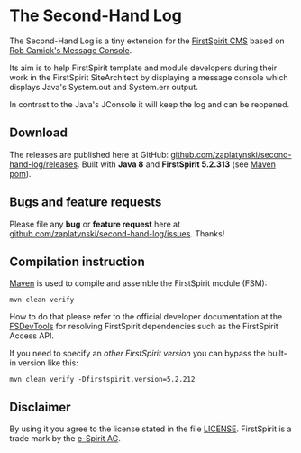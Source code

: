 #  The Second-Hand Log

The Second-Hand Log is a tiny extension for the [FirstSpirit CMS](http://www.e-spirit.com/) based on [Rob Camick's Message Console](https://tips4java.wordpress.com/2008/11/08/message-console/).

Its aim is to help FirstSpirit template and module developers during their work in the FirstSpirit SiteArchitect by displaying a message console which displays Java's System.out and System.err output.

In contrast to the Java's JConsole it will keep the log and can be reopened.

## Download

The releases are published here at GitHub: [github.com/zaplatynski/second-hand-log/releases](https://github.com/zaplatynski/second-hand-log/releases).
Built with **Java 8** and **FirstSpirit 5.2.313** (see [Maven pom](pom.xml)).

## Bugs and feature requests

Please file any **bug** or **feature request** here at [github.com/zaplatynski/second-hand-log/issues](https://github.com/zaplatynski/second-hand-log/issues). Thanks!
 
## Compilation instruction

[Maven](http://maven.apache.org/) is used to compile and assemble the FirstSpirit module (FSM):
```
mvn clean verify
```
How to do that please refer to the official developer documentation at the [FSDevTools](https://github.com/e-Spirit/FSDevTools/) for resolving FirstSpirit dependencies such as the FirstSpirit Access API.

If you need to specify an *other FirstSpirit version* you can bypass the built-in version like this:
```
mvn clean verify -Dfirstspirit.version=5.2.212
```

##  Disclaimer

By using it you agree to the license stated in the file [LICENSE](LICENSE). FirstSpirit is a trade mark by the [e-Spirit AG](http://www.e-spirit.com/).


